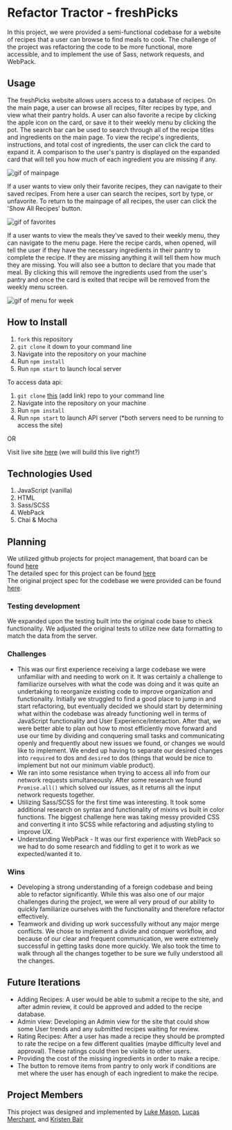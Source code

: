 # Refactor Tractor - freshPicks
In this project, we were provided a semi-functional codebase for a website of recipes that a user can browse to find meals to cook. The challenge of the project was refactoring the code to be more functional, more accessible, and to implement the use of Sass, network requests, and WebPack.

## Usage
The freshPicks website allows users access to a database of recipes. On the main page, a user can browse all recipes, filter recipes by type, and view what their pantry holds. A user can also favorite a recipe by clicking the apple icon on the card, or save it to their weekly menu by clicking the pot. The search bar can be used to search through all of the recipe titles and ingredients on the main page. To view the recipe's ingredients, instructions, and total cost of ingredients, the user can click the card to expand it. A comparison to the user's pantry is displayed on the expanded card that will tell you how much of each ingredient you are missing if any. 
  
![gif of mainpage]()

If a user wants to view only their favorite recipes, they can navigate to their saved recipes. From here a user can search the recipes, sort by type, or unfavorite. To return to the mainpage of all recipes, the user can click the 'Show All Recipes' button.

![gif of favorites]()

If a user wants to view the meals they've saved to their weekly menu, they can navigate to the menu page. Here the recipe cards, when opened, will tell the user if they have the necessary ingredients in their pantry to complete the recipe. If they are missing anything it will tell them how much they are missing. You will also see a button to declare that you made that meal. By clicking this will remove the ingredients used from the user's pantry and once the card is exited that recipe will be removed from the weekly menu screen. 

![gif of menu for week]()


## How to Install
1. `fork` this repository
2. `git clone` it down to your command line
3. Navigate into the repository on your machine
4. Run `npm install`
5. Run `npm start` to launch local server

To access data api: 
1. `git clone` [this]() (add link) repo to your command line
2. Navigate into the repository on your machine
3. Run `npm install` 
4. Run `npm start` to launch API server (*both servers need to be running to access the site)

OR

Visit live site [here]() (we will build this live right?)

## Technologies Used
1. JavaScript (vanilla)
2. HTML
3. Sass/SCSS
3. WebPack
4. Chai & Mocha

## Planning
We utilized github projects for project management, that board can be found [here](https://github.com/LukeMason33/refactor-tractor/projects/1) <br>
The detailed spec for this project can be found [here](https://frontend.turing.io/projects/module-2/refactor-tractor-wc.html) <br>
The original project spec for the codebase we were provided can be found [here](https://frontend.turing.io/projects/whats-cookin.html).

### Testing development
We expanded upon the testing built into the original code base to check functionality. We adjusted the original tests to utilize new data formatting to match the data from the server. 

### Challenges
* This was our first experience receiving a large codebase we were unfamiliar with and needing to work on it. It was certainly a challenge to familiarize ourselves with what the code was doing and it was quite an undertaking to reorganize existing code to improve organization and functionality. Initially we struggled to find a good place to jump in and start refactoring, but eventually decided we should start by determining what within the codebase was already functioning well in terms of JavaScript functionality and User Experience/Interaction. After that, we were better able to plan out how to most efficiently move forward and use our time by dividing and conquering small tasks and communicating openly and frequently about new issues we found, or changes we would like to implement. We ended up having to separate our desired changes into `required` to dos and `desired` to dos (things that would be nice to implement but not our minimum viable product).
* We ran into some resistance when trying to access all info from our network requests simultaneously. After some research we found `Promise.all()` which solved our issues, as it returns all the input network requests together. 
* Utilizing Sass/SCSS for the first time was interesting. It took some additional research on syntax and functionality of mixins vs built in color functions. The biggest challenge here was taking messy provided CSS and converting it into SCSS while refactoring and adjusting styling to improve UX.
* Understanding WebPack - It was our first experience with WebPack so we had to do some research and fiddling to get it to work as we expected/wanted it to. 

### Wins
* Developing a strong understanding of a foreign codebase and being able to refactor significantly. While this was also one of our major challenges during the project, we were all very proud of our ability to quickly familiarize ourselves with the functionality and therefore refactor effectively. 
* Teamwork and dividing up work successfully without any major merge conflicts. We chose to implement a divide and conquer workflow, and because of our clear and frequent communication, we were extremely successful in getting tasks done more quickly. We also took the time to walk through all the changes together to be sure we fully understood all the changes. 

## Future Iterations
* Adding Recipes: A user would be able to submit a recipe to the site, and after admin review, it could be approved and added to the recipe database. 
* Admin view: Developing an Admin view for the site that could show some User trends and any submitted recipes waiting for review. 
* Rating Recipes: After a user has made a recipe they should be prompted to rate the recipe on a few different qualities (maybe difficulty level and approval). These ratings could then be visible to other users.
* Providing the cost of the missing ingredients in order to make a recipe.
* The button to remove items from pantry to only work if conditions are met where the user has enough of each ingredient to make the recipe. 

## Project Members
This project was designed and implemented by [Luke Mason](https://github.com/LukeMason33), [Lucas Merchant](https://github.com/lbmerchant93), and [Kristen Bair](https://github.com/kristenmb)
